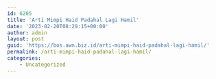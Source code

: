 ```yaml
---
id: 6205
title: 'Arti Mimpi Haid Padahal Lagi Hamil'
date: '2023-02-20T08:29:15+00:00'
author: admin
layout: post
guid: 'https://bos.awn.biz.id/arti-mimpi-haid-padahal-lagi-hamil/'
permalink: /arti-mimpi-haid-padahal-lagi-hamil/
categories:
    - Uncategorized
---
```


